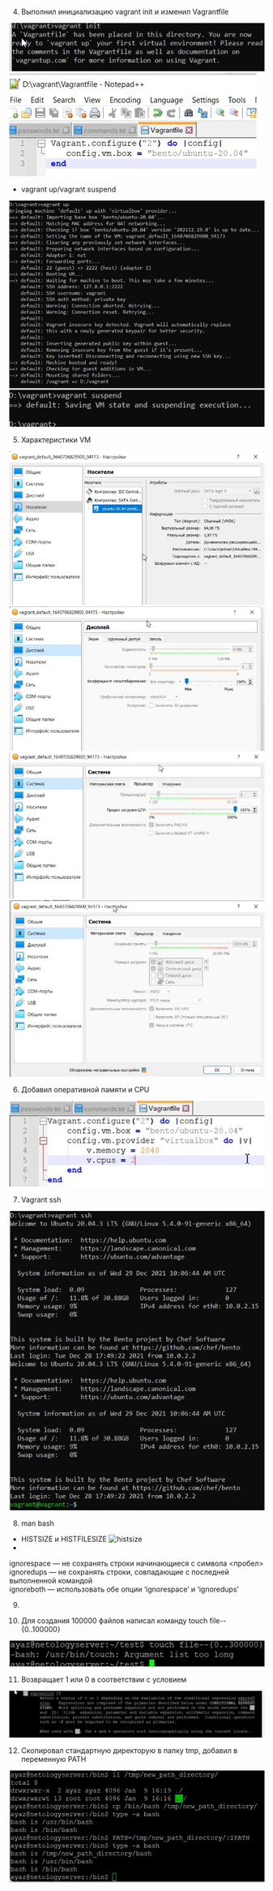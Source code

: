 4. Выполнил инициализацию vagrant init и изменил Vagrantfile 

![vagrant init](img/4.1.jpg)
![Vagrantfile](img/4.2.jpg)

* vagrant up/vagrant suspend 

![vagrant up](img/4.3.jpg)
![vagrant suspend](img/4.4.jpg)

5. Характеристики VM 

![](img/5.1.jpg)
![](img/5.2.jpg)
![](img/5.3.jpg)
![](img/5.4.jpg)

6. Добавил оперативной памяти и CPU

![](img/6.jpg)

7. Vagrant ssh

![vagrant ssh](img/7.jpg)

8. man bash

* HISTSIZE и HISTFILESIZE
![histsize](img/8.jpg)
* 
ignorespace — не сохранять строки начинающиеся с символа <пробел>  
ignoredups — не сохранять строки, совпадающие с последней выполненной командой  
ignoreboth — использовать обе опции ‘ignorespace’ и ‘ignoredups’ 

9. 

10. Для создания 100000 файлов написал команду touch file--{0..100000} 

![создание 300000 файлов](img/10.2.jpg)

11. Возвращает 1 или 0 в соответствии с условием

![man bash for для expression](img/11.jpg)

12. Скопировал стандартную директорую в папку tmp, добавил в переменную PATH

![new directory for command bash](img/12.jpg) 
